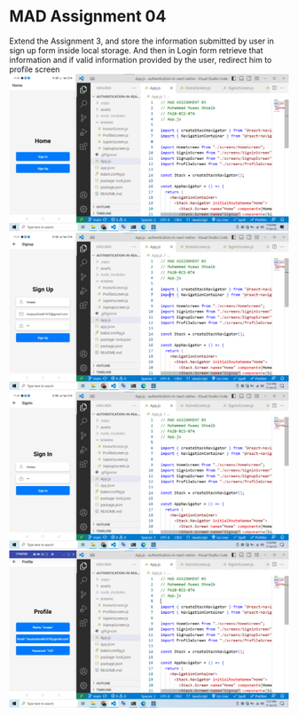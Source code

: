 # MAD Assignment 04
 
Extend the Assignment 3, and store the information submitted by user in sign up form inside local storage. And then in Login form retrieve that information and if valid information provided by the user, redirect him to profile screen
![home](./screenshots/home.png)
![signup](./screenshots/signup.png)
![signin](./screenshots/signin.png)
![profile](./screenshots/profile.png)
